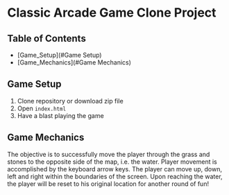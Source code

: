 # Classic Arcade Game Clone Project

## Table of Contents

- [Game_Setup](#Game Setup)
- [Game_Mechanics](#Game Mechanics)

## Game Setup

1. Clone repository or download zip file
2. Open `index.html`
3. Have a blast playing the game

## Game Mechanics

The objective is to successfully move the player through the grass and stones to the opposite side of the map, i.e. the water. Player movement is accomplished by the keyboard arrow keys. The player can move up, down, left and right within the boundaries of the screen. Upon reaching the water, the player will be reset to his original location for another round of fun!